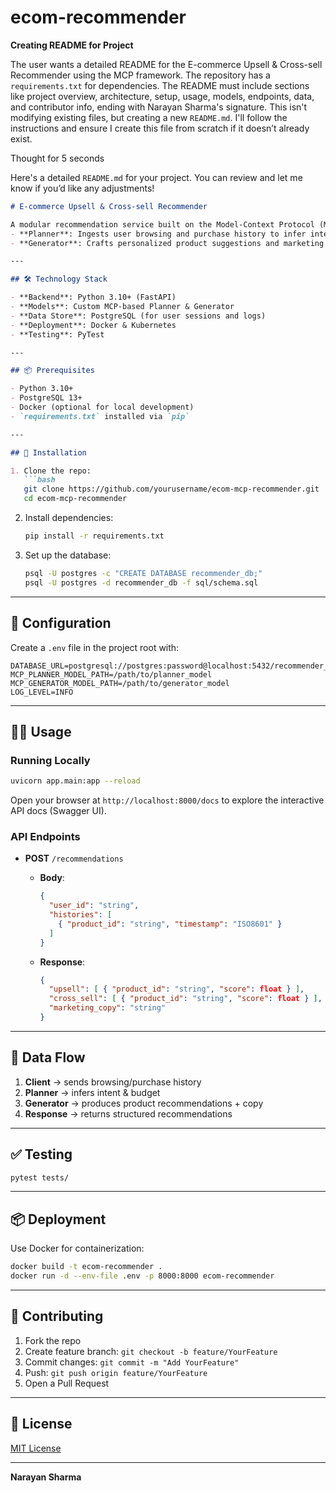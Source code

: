 # ecom-recommender

**Creating README for Project**

The user wants a detailed README for the E-commerce Upsell & Cross-sell Recommender using the MCP framework. The repository has a `requirements.txt` for dependencies. The README must include sections like project overview, architecture, setup, usage, models, endpoints, data, and contributor info, ending with Narayan Sharma's signature. This isn't modifying existing files, but creating a new `README.md`. I'll follow the instructions and ensure I create this file from scratch if it doesn’t already exist.


Thought for 5 seconds


Here's a detailed `README.md` for your project. You can review and let me know if you’d like any adjustments!

````markdown
# E-commerce Upsell & Cross-sell Recommender

A modular recommendation service built on the Model-Context Protocol (MCP) paradigm. It leverages two models:
- **Planner**: Ingests user browsing and purchase history to infer intent and budget.
- **Generator**: Crafts personalized product suggestions and marketing copy.

---

## 🛠️ Technology Stack

- **Backend**: Python 3.10+ (FastAPI)
- **Models**: Custom MCP-based Planner & Generator
- **Data Store**: PostgreSQL (for user sessions and logs)
- **Deployment**: Docker & Kubernetes
- **Testing**: PyTest

---

## 📦 Prerequisites

- Python 3.10+
- PostgreSQL 13+
- Docker (optional for local development)
- `requirements.txt` installed via `pip`

---

## 🚀 Installation

1. Clone the repo:
   ```bash
   git clone https://github.com/yourusername/ecom-mcp-recommender.git
   cd ecom-mcp-recommender
````

2. Install dependencies:

   ```bash
   pip install -r requirements.txt
   ```
3. Set up the database:

   ```bash
   psql -U postgres -c "CREATE DATABASE recommender_db;"
   psql -U postgres -d recommender_db -f sql/schema.sql
   ```

---

## 🔧 Configuration

Create a `.env` file in the project root with:

```dotenv
DATABASE_URL=postgresql://postgres:password@localhost:5432/recommender_db
MCP_PLANNER_MODEL_PATH=/path/to/planner_model
MCP_GENERATOR_MODEL_PATH=/path/to/generator_model
LOG_LEVEL=INFO
```

---

## 🏃‍♀️ Usage

### Running Locally

```bash
uvicorn app.main:app --reload
```

Open your browser at `http://localhost:8000/docs` to explore the interactive API docs (Swagger UI).

### API Endpoints

* **POST** `/recommendations`

  * **Body**:

    ```json
    {
      "user_id": "string",
      "histories": [
        { "product_id": "string", "timestamp": "ISO8601" }
      ]
    }
    ```
  * **Response**:

    ```json
    {
      "upsell": [ { "product_id": "string", "score": float } ],
      "cross_sell": [ { "product_id": "string", "score": float } ],
      "marketing_copy": "string"
    }
    ```

---

## 🔄 Data Flow

1. **Client** → sends browsing/purchase history
2. **Planner** → infers intent & budget
3. **Generator** → produces product recommendations + copy
4. **Response** → returns structured recommendations

---

## ✅ Testing

```bash
pytest tests/
```

---

## 📦 Deployment

Use Docker for containerization:

```bash
docker build -t ecom-recommender .
docker run -d --env-file .env -p 8000:8000 ecom-recommender
```

---

## 🤝 Contributing

1. Fork the repo
2. Create feature branch: `git checkout -b feature/YourFeature`
3. Commit changes: `git commit -m "Add YourFeature"`
4. Push: `git push origin feature/YourFeature`
5. Open a Pull Request

---

## 📄 License

[MIT License](LICENSE)

---

**Narayan Sharma**

```
```
